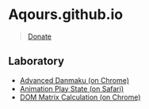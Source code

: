 # Aqours.github.io
> [Donate](https://aqours.github.io/donate.html)


## Laboratory

- [Advanced Danmaku (on Chrome)](https://aqours.github.io/laboratory/advanced-danmaku.html)
- [Animation Play State (on Safari)](https://aqours.github.io/laboratory/animation-play-state.html)
- [DOM Matrix Calculation (on Chrome)](https://aqours.github.io/laboratory/dom-matrix-calculation.html)
